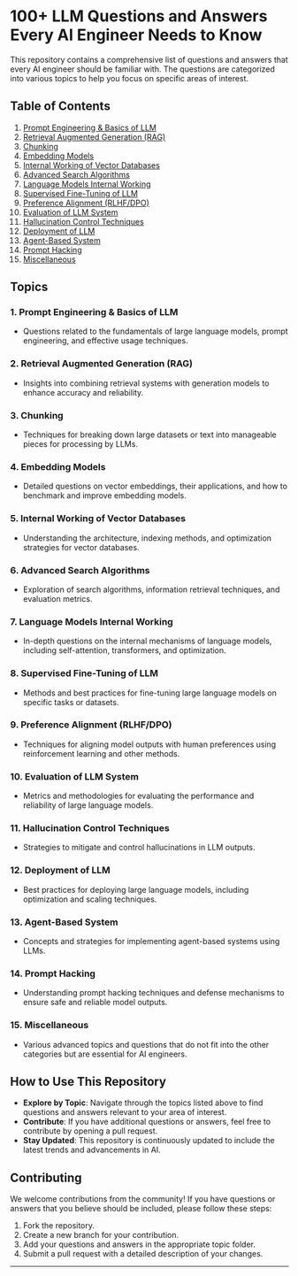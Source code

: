 # 100+ LLM Questions and Answers Every AI Engineer Needs to Know

This repository contains a comprehensive list of questions and answers that every AI engineer should be familiar with. The questions are categorized into various topics to help you focus on specific areas of interest.

## Table of Contents

1. [Prompt Engineering & Basics of LLM](#1-prompt-engineering--basics-of-llm)
2. [Retrieval Augmented Generation (RAG)](#2-retrieval-augmented-generation-rag)
3. [Chunking](#3-chunking)
4. [Embedding Models](#4-embedding-models)
5. [Internal Working of Vector Databases](#5-internal-working-of-vector-databases)
6. [Advanced Search Algorithms](#6-advanced-search-algorithms)
7. [Language Models Internal Working](#7-language-models-internal-working)
8. [Supervised Fine-Tuning of LLM](#8-supervised-fine-tuning-of-llm)
9. [Preference Alignment (RLHF/DPO)](#9-preference-alignment-rlhfdpo)
10. [Evaluation of LLM System](#10-evaluation-of-llm-system)
11. [Hallucination Control Techniques](#11-hallucination-control-techniques)
12. [Deployment of LLM](#12-deployment-of-llm)
13. [Agent-Based System](#13-agent-based-system)
14. [Prompt Hacking](#14-prompt-hacking)
15. [Miscellaneous](#15-miscellaneous)

## Topics

### 1. Prompt Engineering & Basics of LLM

- Questions related to the fundamentals of large language models, prompt engineering, and effective usage techniques.

### 2. Retrieval Augmented Generation (RAG)

- Insights into combining retrieval systems with generation models to enhance accuracy and reliability.

### 3. Chunking

- Techniques for breaking down large datasets or text into manageable pieces for processing by LLMs.

### 4. Embedding Models

- Detailed questions on vector embeddings, their applications, and how to benchmark and improve embedding models.

### 5. Internal Working of Vector Databases

- Understanding the architecture, indexing methods, and optimization strategies for vector databases.

### 6. Advanced Search Algorithms

- Exploration of search algorithms, information retrieval techniques, and evaluation metrics.

### 7. Language Models Internal Working

- In-depth questions on the internal mechanisms of language models, including self-attention, transformers, and optimization.

### 8. Supervised Fine-Tuning of LLM

- Methods and best practices for fine-tuning large language models on specific tasks or datasets.

### 9. Preference Alignment (RLHF/DPO)

- Techniques for aligning model outputs with human preferences using reinforcement learning and other methods.

### 10. Evaluation of LLM System

- Metrics and methodologies for evaluating the performance and reliability of large language models.

### 11. Hallucination Control Techniques

- Strategies to mitigate and control hallucinations in LLM outputs.

### 12. Deployment of LLM

- Best practices for deploying large language models, including optimization and scaling techniques.

### 13. Agent-Based System

- Concepts and strategies for implementing agent-based systems using LLMs.

### 14. Prompt Hacking

- Understanding prompt hacking techniques and defense mechanisms to ensure safe and reliable model outputs.

### 15. Miscellaneous

- Various advanced topics and questions that do not fit into the other categories but are essential for AI engineers.

## How to Use This Repository

- **Explore by Topic**: Navigate through the topics listed above to find questions and answers relevant to your area of interest.
- **Contribute**: If you have additional questions or answers, feel free to contribute by opening a pull request.
- **Stay Updated**: This repository is continuously updated to include the latest trends and advancements in AI.

## Contributing

We welcome contributions from the community! If you have questions or answers that you believe should be included, please follow these steps:

1. Fork the repository.
2. Create a new branch for your contribution.
3. Add your questions and answers in the appropriate topic folder.
4. Submit a pull request with a detailed description of your changes.

---
